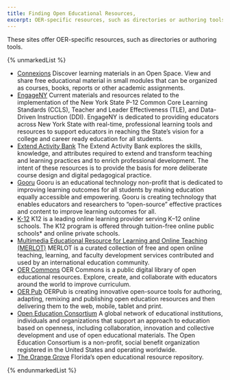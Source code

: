 ```yaml
---
title: Finding Open Educational Resources,
excerpt: OER-specific resources, such as directories or authoring tools.
---
```


These sites offer OER-specific resources, such as directories or authoring tools.

{% unmarkedList %}

* [Connexions](https://cnx.org/)
  Discover learning materials in an Open Space. View and share free educational material in small modules that can be
  organized as courses, books, reports or other academic assignments.
* [EngageNY](https://www.engageny.org/)
  Current materials and resources related to the implementation of the New York State P-12 Common Core Learning
  Standards (CCLS), Teacher and Leader Effectiveness (TLE), and Data-Driven Instruction (DDI). EngageNY is dedicated to
  providing educators across New York State with real-time, professional learning tools and resources to support
  educators in reaching the State’s vision for a college and career ready education for all students.
* [Extend Activity Bank](https://extend-bank.ecampusontario.ca/)
  The Extend Activity Bank explores the skills, knowledge, and attributes required to extend and transform teaching and
  learning practices and to enrich professional development. The intent of these resources is to provide the basis for
  more deliberate course design and digital pedagogical practice.
* [Gooru](http://www.gooru.org/)
  Gooru is an educational technology non-profit that is dedicated to improving learning outcomes for all students by
  making education equally accessible and empowering. Gooru is creating technology that enables educators and
  researchers to “open-source” effective practices and content to improve learning outcomes for all.
* [K-12](http://www.k12.com/)
  K12 is a leading online learning provider serving K–12 online schools. The K12 program is offered through tuition-free
  online public schools* and online private schools.
* [Multimedia Educational Resource for Learning and Online Teaching (MERLOT)](https://www.merlot.org/merlot/index.htm)
  MERLOT is a curated collection of free and open online teaching, learning, and faculty development services
  contributed and used by an international education community.
* [OER Commons](https://www.oercommons.org/)
  OER Commons is a public digital library of open educational resources. Explore, create, and collaborate with educators
  around the world to improve curriculum.
* [OER Pub](https://oerpub.org/)
  OERPub is creating innovative open-source tools for authoring, adapting, remixing and publishing open education
  resources and then delivering them to the web, mobile, tablet and print.
* [Open Education Consortium](http://www.oeconsortium.org/)
  A global network of educational institutions, individuals and organizations that support an approach to education
  based on openness, including collaboration, innovation and collective development and use of open educational
  materials. The Open Education Consortium is a non-profit, social benefit organization registered in the United States
  and operating worldwide.
* [The Orange Grove](https://florida.theorangegrove.org/og/home.do)
  Florida’s open educational resource repository.

{% endunmarkedList %}
